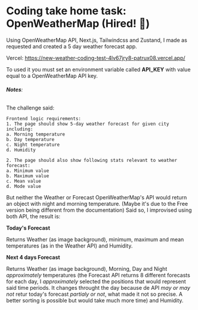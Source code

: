 # Coding take home task: OpenWeatherMap (Hired! 🎉)

Using OpenWeatherMap API, Next.js, Tailwindcss and Zustand, I made as requested and created a 5 day weather forecast app.

Vercel: https://new-weather-coding-test-4lv67jry8-patrux08.vercel.app/

To used it you must set an environment variable called **API_KEY** with value equal to a OpenWeatherMap API key.

###### **Notes**:

The challenge said:

```
Frontend logic requirements:
1. The page should show 5-day weather forecast for given city including:
a. Morning temperature
b. Day temperature
c. Night temperature
d. Humidity

2. The page should also show following stats relevant to weather forecast:
a. Minimum value
b. Maximum value
c. Mean value
d. Mode value
```

But neither the Weather or Forecast OpenWeatherMap's API would return an object with night and morning temperature. (Maybe it's due to the Free version being different from the documentation) Said so, I improvised using both API, the result is:

**Today's Forecast**

Returns Weather (as image background), minimum, maximum and mean temperatures (as in the Weather API) and Humidity.

**Next 4 days Forecast**

Returns Weather (as image background), Morning, Day and Night _approximately_ temperatures (the Forecast API returns 8 different forecasts for each day, I _approximately_ selected the positions that would represent said time periods. It changes throught the day because de API _may or may not_ retur today's forecast _partialy or not_, what made it not so precise. A better sorting is possible but would take much more time) and Humidity.
